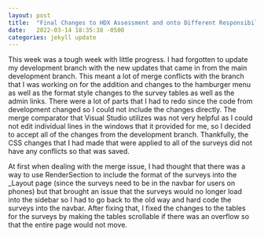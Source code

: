 ```yaml
---
layout: post
title:  "Final Changes to HDX Assessment and onto Different Responsibilities"
date:   2022-03-14 18:35:38 -0500
categories: jekyll update
---
```


This week was a tough week with little progress. I had forgotten to update my development branch with the new updates that came in from the main development branch. This meant a lot of merge conflicts with the branch that I was working on for the addition and changes to the hamburger menu as well as the format style changes to the survey tables as well as the admin links. There were a lot of parts that I had to redo since the code from development changed so I could not include the changes directly. The merge comparator that Visual Studio utilizes was not very helpful as I could not edit individual lines in the windows that it provided for me, so I decided to accept all of the changes from the development branch. Thankfully, the CSS changes that I had made that were applied to all of the surveys did not have any conflicts so that was saved. 

At first when dealing with the merge issue, I had thought that there was a way to use RenderSection to include the format of the surveys into the _Layout page (since the surveys need to be in the navbar for users on phones) but that brought an issue that the surveys would no longer load into the sidebar so I had to go back to the old way and hard code the surveys into the navbar. After fixing that, I fixed the changes to the tables for the surveys by making the tables scrollable if there was an overflow so that the entire page would not move.
